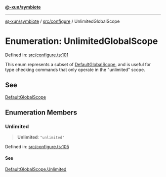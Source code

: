 [**@-xun/symbiote**](../../../README.md)

***

[@-xun/symbiote](../../../README.md) / [src/configure](../README.md) / UnlimitedGlobalScope

# Enumeration: UnlimitedGlobalScope

Defined in: [src/configure.ts:101](https://github.com/Xunnamius/symbiote/blob/908c431db89704ad2ba40df41a9bf223c568ccfa/src/configure.ts#L101)

This enum represents a subset of [DefaultGlobalScope](DefaultGlobalScope.md), and is useful for type
checking commands that only operate in the "unlimited" scope.

## See

[DefaultGlobalScope](DefaultGlobalScope.md)

## Enumeration Members

### Unlimited

> **Unlimited**: `"unlimited"`

Defined in: [src/configure.ts:105](https://github.com/Xunnamius/symbiote/blob/908c431db89704ad2ba40df41a9bf223c568ccfa/src/configure.ts#L105)

#### See

[DefaultGlobalScope.Unlimited](DefaultGlobalScope.md#unlimited)
